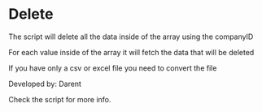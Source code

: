 # Delete

The script will delete all the data inside of the array using the companyID

For each value inside of the array it will fetch the data that will be deleted

If you have only a csv or excel file you need to convert the file


Developed by: Darent

Check the script for more info. 
